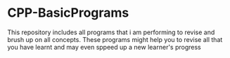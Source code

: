 # CPP-BasicPrograms
This repository includes all programs that i am performing to revise and brush up on all concepts.
These programs might help you to revise all that you have learnt and may even sppeed up a new learner's progress
